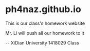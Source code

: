 # ph4naz.github.io
This is our class's homework website

Mr. Li will push all our homework to it 

-- XiDian University 1418029 Class
